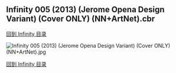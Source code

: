 ## Infinity 005 (2013) (Jerome Opena Design Variant) (Cover ONLY) (NN+ArtNet).cbr


[回到 Infinity 目录](https://github.com/alicewish/markdown/blob/master/series/Infinity.md)


![Infinity 005 (2013) (Jerome Opena Design Variant) (Cover ONLY) (NN+ArtNet).jpg](https://wx1.sinaimg.cn/large/6a9fdecaly1fr0vhxlevij20zk1istrz.jpg)

[回到 Infinity 目录](https://github.com/alicewish/markdown/blob/master/series/Infinity.md)

